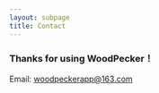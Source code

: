 ```yaml
---
layout: subpage
title: Contact
---
```



<h3 class="index-h3">Thanks for using WoodPecker！</h3>

Email: woodpeckerapp@163.com